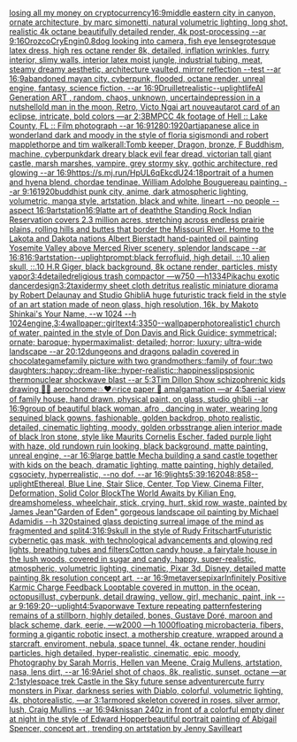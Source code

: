 [losing all my money on cryptocurrency](https://www.ebank.nz/aiartgenerator?category=losing%20all%20my%20money%20on%20cryptocurrency)[16:9](https://www.ebank.nz/aiartgenerator?category=16%3A9)[middle eastern city in canyon, ornate architecture, by marc simonetti, natural volumetric lighting, long shot, realistic 4k octane beautifully detailed render, 4k post-processing --ar 9:16](https://www.ebank.nz/aiartgenerator?category=middle%20eastern%20city%20in%20canyon%2C%20ornate%20architecture%2C%20by%20marc%20simonetti%2C%20natural%20volumetric%20lighting%2C%20long%20shot%2C%20realistic%204k%20octane%20beautifully%20detailed%20render%2C%204k%20post-processing%20--ar%209%3A16)[Orozco](https://www.ebank.nz/aiartgenerator?category=Orozco)[CryEngin](https://www.ebank.nz/aiartgenerator?category=CryEngin)[0.8](https://www.ebank.nz/aiartgenerator?category=0.8)[dog looking into camera, fish eye lense](https://www.ebank.nz/aiartgenerator?category=dog%20looking%20into%20camera%2C%20fish%20eye%20lense)[grotesque latex dress, high res octane render 8k, detailed, inflation wrinkles, furry interior, slimy walls, interior latex moist jungle, industrial tubing, meat, steamy dreamy aesthetic, architecture vaulted, mirror reflection --test --ar 16:9](https://www.ebank.nz/aiartgenerator?category=grotesque%20latex%20dress%2C%20high%20res%20octane%20render%208k%2C%20detailed%2C%20inflation%20wrinkles%2C%20furry%20interior%2C%20slimy%20walls%2C%20interior%20latex%20moist%20jungle%2C%20industrial%20tubing%2C%20meat%2C%20steamy%20dreamy%20aesthetic%2C%20architecture%20vaulted%2C%20mirror%20reflection%20--test%20--ar%2016%3A9)[abandoned mayan city, cyberpunk, flooded, octane render, unreal engine, fantasy, science fiction, --ar 16:9](https://www.ebank.nz/aiartgenerator?category=abandoned%20mayan%20city%2C%20cyberpunk%2C%20flooded%2C%20octane%20render%2C%20unreal%20engine%2C%20fantasy%2C%20science%20fiction%2C%20--ar%2016%3A9)[Druillet](https://www.ebank.nz/aiartgenerator?category=Druillet)[realistic](https://www.ebank.nz/aiartgenerator?category=realistic)[--uplight](https://www.ebank.nz/aiartgenerator?category=--uplight)[life](https://www.ebank.nz/aiartgenerator?category=life)[AI Generation ART , random, chaos, unknown, uncertain](https://www.ebank.nz/aiartgenerator?category=AI%20Generation%20ART%20%2C%20random%2C%20chaos%2C%20unknown%2C%20uncertain)[depression in a nutshell](https://www.ebank.nz/aiartgenerator?category=depression%20in%20a%20nutshell)[old man in the moon, Retro, Victo Ngai art nouveau](https://www.ebank.nz/aiartgenerator?category=old%20man%20in%20the%20moon%2C%20Retro%2C%20Victo%20Ngai%20art%20nouveau)[tarot card of an eclipse, intricate, bold colors —ar 2:3](https://www.ebank.nz/aiartgenerator?category=tarot%20card%20of%20an%20eclipse%2C%20intricate%2C%20bold%20colors%20%E2%80%94ar%202%3A3)[BMPCC 4k  footage of Hell :: Lake County, FL :: Film photograph --ar 16:9](https://www.ebank.nz/aiartgenerator?category=BMPCC%204k%20%20footage%20of%20Hell%20%3A%3A%20Lake%20County%2C%20FL%20%3A%3A%20Film%20photograph%20--ar%2016%3A9)[1280:1920](https://www.ebank.nz/aiartgenerator?category=1280%3A1920)[art](https://www.ebank.nz/aiartgenerator?category=art)[japanese alice in wonderland dark and moody in the style of floria sigismondi and robert mapplethorpe and tim walker](https://www.ebank.nz/aiartgenerator?category=japanese%20alice%20in%20wonderland%20dark%20and%20moody%20in%20the%20style%20of%20floria%20sigismondi%20and%20robert%20mapplethorpe%20and%20tim%20walker)[all:Tomb keeper, Dragon, bronze, F Buddhism, machine, cyberpunk](https://www.ebank.nz/aiartgenerator?category=all%3ATomb%20keeper%2C%20Dragon%2C%20bronze%2C%20F%20Buddhism%2C%20machine%2C%20cyberpunk)[dark dreary black evil fear dread, victorian tall giant castle, marsh marshes, vampire, grey stormy sky, gothic architecture, red glowing --ar 16:9](https://www.ebank.nz/aiartgenerator?category=dark%20dreary%20black%20evil%20fear%20dread%2C%20victorian%20tall%20giant%20castle%2C%20marsh%20marshes%2C%20vampire%2C%20grey%20stormy%20sky%2C%20gothic%20architecture%2C%20red%20glowing%20--ar%2016%3A9)[<https://s.mj.run/HpUL6qEkcdU>](https://www.ebank.nz/aiartgenerator?category=%3Chttps%3A//s.mj.run/HpUL6qEkcdU%3E)[24:18](https://www.ebank.nz/aiartgenerator?category=24%3A18)[portrait of a humen and hyena blend. chordae tendinae. William Adolphe Bouguereau painting. --ar 9:16](https://www.ebank.nz/aiartgenerator?category=portrait%20of%20a%20humen%20and%20hyena%20blend.%20chordae%20tendinae.%20William%20Adolphe%20Bouguereau%20painting.%20--ar%209%3A16)[1920](https://www.ebank.nz/aiartgenerator?category=1920)[buddhist punk city, anime, dark atmospheric lighting, volumetric, manga style, artstation, black and white, lineart --no people --aspect 16:9](https://www.ebank.nz/aiartgenerator?category=buddhist%20punk%20city%2C%20anime%2C%20dark%20atmospheric%20lighting%2C%20volumetric%2C%20manga%20style%2C%20artstation%2C%20black%20and%20white%2C%20lineart%20--no%20people%20--aspect%2016%3A9)[artstation](https://www.ebank.nz/aiartgenerator?category=artstation)[16:9](https://www.ebank.nz/aiartgenerator?category=16%3A9)[latte art of death](https://www.ebank.nz/aiartgenerator?category=latte%20art%20of%20death)[the Standing Rock Indian Reservation covers 2.3 million acres, stretching across endless prairie plains, rolling hills and buttes that border the Missouri River. Home to the Lakota and Dakota nations Albert Bierstadt hand-painted oil painting Yosemite Valley above Merced River scenery, splendor landscape --ar 16:8](https://www.ebank.nz/aiartgenerator?category=the%20Standing%20Rock%20Indian%20Reservation%20covers%202.3%20million%20acres%2C%20stretching%20across%20endless%20prairie%20plains%2C%20rolling%20hills%20and%20buttes%20that%20border%20the%20Missouri%20River.%20Home%20to%20the%20Lakota%20and%20Dakota%20nations%20Albert%20Bierstadt%20hand-painted%20oil%20painting%20Yosemite%20Valley%20above%20Merced%20River%20scenery%2C%20splendor%20landscape%20--ar%2016%3A8)[16:9](https://www.ebank.nz/aiartgenerator?category=16%3A9)[artstation](https://www.ebank.nz/aiartgenerator?category=artstation)[--uplight](https://www.ebank.nz/aiartgenerator?category=--uplight)[prompt:black ferrofluid, high detail, ::.10 alien skull, ::.10 H.R Giger, black background, 8k octane render, particles, misty vapor](https://www.ebank.nz/aiartgenerator?category=prompt%3Ablack%20ferrofluid%2C%20high%20detail%2C%20%3A%3A.10%20alien%20skull%2C%20%3A%3A.10%20H.R%20Giger%2C%20black%20background%2C%208k%20octane%20render%2C%20particles%2C%20misty%20vapor)[3:4](https://www.ebank.nz/aiartgenerator?category=3%3A4)[detailed](https://www.ebank.nz/aiartgenerator?category=detailed)[religious trash compactor —w750 —h1334](https://www.ebank.nz/aiartgenerator?category=religious%20trash%20compactor%20%E2%80%94w750%20%E2%80%94h1334)[Pikachu exotic dancer](https://www.ebank.nz/aiartgenerator?category=Pikachu%20exotic%20dancer)[design](https://www.ebank.nz/aiartgenerator?category=design)[3:2](https://www.ebank.nz/aiartgenerator?category=3%3A2)[taxidermy sheet cloth detritus realistic miniature diorama by Robert Delaunay and Studio Ghibli](https://www.ebank.nz/aiartgenerator?category=taxidermy%20sheet%20cloth%20detritus%20realistic%20miniature%20diorama%20by%20Robert%20Delaunay%20and%20Studio%20Ghibli)[A huge futuristic track field in the style of an art station made of neon glass,  high resolution,  16k,   by Makoto Shinkai's Your Name, --w 1024 --h 1024](https://www.ebank.nz/aiartgenerator?category=A%20huge%20futuristic%20track%20field%20in%20the%20style%20of%20an%20art%20station%20made%20of%20neon%20glass%2C%20%20high%20resolution%2C%20%2016k%2C%20%20%20by%20Makoto%20Shinkai%27s%20Your%20Name%2C%20--w%201024%20--h%201024)[engine,](https://www.ebank.nz/aiartgenerator?category=engine%2C)[3:4](https://www.ebank.nz/aiartgenerator?category=3%3A4)[wallpaper::](https://www.ebank.nz/aiartgenerator?category=wallpaper%3A%3A)[girl](https://www.ebank.nz/aiartgenerator?category=girl)[text](https://www.ebank.nz/aiartgenerator?category=text)[4:3](https://www.ebank.nz/aiartgenerator?category=4%3A3)[350](https://www.ebank.nz/aiartgenerator?category=350)[--wallpaper](https://www.ebank.nz/aiartgenerator?category=--wallpaper)[photorealistic](https://www.ebank.nz/aiartgenerator?category=photorealistic)[1 church of water, painted in the style of Don Davis and Rick Guidice; symmetrical; ornate; baroque; hypermaximalist; detailed; horror; luxury; ultra-wide landscape --ar 20:12](https://www.ebank.nz/aiartgenerator?category=1%20church%20of%20water%2C%20painted%20in%20the%20style%20of%20Don%20Davis%20and%20Rick%20Guidice%3B%20symmetrical%3B%20ornate%3B%20baroque%3B%20hypermaximalist%3B%20detailed%3B%20horror%3B%20luxury%3B%20ultra-wide%20landscape%20--ar%2020%3A12)[dungeons and dragons paladin covered in chocolate](https://www.ebank.nz/aiartgenerator?category=dungeons%20and%20dragons%20paladin%20covered%20in%20chocolate)[game](https://www.ebank.nz/aiartgenerator?category=game)[family picture with two grandmothers::family of four::two daughters::happy::dream-like::hyper-realistic::happiness](https://www.ebank.nz/aiartgenerator?category=family%20picture%20with%20two%20grandmothers%3A%3Afamily%20of%20four%3A%3Atwo%20daughters%3A%3Ahappy%3A%3Adream-like%3A%3Ahyper-realistic%3A%3Ahappiness)[lips](https://www.ebank.nz/aiartgenerator?category=lips)[psionic thermonuclear shockwave blast --ar 5:3](https://www.ebank.nz/aiartgenerator?category=psionic%20thermonuclear%20shockwave%20blast%20--ar%205%3A3)[Tim Dillon Show schizophrenic kids drawing ✍🏼 aerochrome💥❤️🔥rice paper 📄 amalgamation —ar 4:5](https://www.ebank.nz/aiartgenerator?category=Tim%20Dillon%20Show%20schizophrenic%20kids%20drawing%20%E2%9C%8D%F0%9F%8F%BC%20aerochrome%F0%9F%92%A5%E2%9D%A4%EF%B8%8F%F0%9F%94%A5rice%20paper%20%F0%9F%93%84%20amalgamation%20%E2%80%94ar%204%3A5)[aerial view of family house, hand drawn, physical paint, on glass, studio ghibli --ar 16:9](https://www.ebank.nz/aiartgenerator?category=aerial%20view%20of%20family%20house%2C%20hand%20drawn%2C%20physical%20paint%2C%20on%20glass%2C%20studio%20ghibli%20--ar%2016%3A9)[group of beautiful black woman, afro , dancing in water, wearing long sequined black gowns, fashionable, golden backdrop, photo realistic, detailed, cinematic lighting, moody, golden orbs](https://www.ebank.nz/aiartgenerator?category=group%20of%20beautiful%20black%20woman%2C%20afro%20%2C%20dancing%20in%20water%2C%20wearing%20long%20sequined%20black%20gowns%2C%20fashionable%2C%20golden%20backdrop%2C%20photo%20realistic%2C%20detailed%2C%20cinematic%20lighting%2C%20moody%2C%20golden%20orbs)[strange alien interior made of black Iron stone, style like Maurits Cornelis Escher, faded purple light with haze, old rundown ruin looking, black background, matte painting, unreal engine, --ar 16:9](https://www.ebank.nz/aiartgenerator?category=strange%20alien%20interior%20made%20of%20black%20Iron%20stone%2C%20style%20like%20Maurits%20Cornelis%20Escher%2C%20faded%20purple%20light%20with%20haze%2C%20old%20rundown%20ruin%20looking%2C%20black%20background%2C%20matte%20painting%2C%20unreal%20engine%2C%20--ar%2016%3A9)[large battle Mecha building a sand castle together with kids on the beach, dramatic lighting, matte painting, highly detailed, cgsociety, hyperrealistic, --no dof, --ar 16:9](https://www.ebank.nz/aiartgenerator?category=large%20battle%20Mecha%20building%20a%20sand%20castle%20together%20with%20kids%20on%20the%20beach%2C%20dramatic%20lighting%2C%20matte%20painting%2C%20highly%20detailed%2C%20cgsociety%2C%20hyperrealistic%2C%20--no%20dof%2C%20--ar%2016%3A9)[lights](https://www.ebank.nz/aiartgenerator?category=lights)[5:3](https://www.ebank.nz/aiartgenerator?category=5%3A3)[9:16](https://www.ebank.nz/aiartgenerator?category=9%3A16)[2048:858](https://www.ebank.nz/aiartgenerator?category=2048%3A858)[--uplight](https://www.ebank.nz/aiartgenerator?category=--uplight)[Ethereal, Blue Line, Stair Slice, Center, Top View, Cinema Filter, Deformation, Solid Color Block](https://www.ebank.nz/aiartgenerator?category=Ethereal%2C%20Blue%20Line%2C%20Stair%20Slice%2C%20Center%2C%20Top%20View%2C%20Cinema%20Filter%2C%20Deformation%2C%20Solid%20Color%20Block)[The World Awaits by Kilian Eng, dreams](https://www.ebank.nz/aiartgenerator?category=The%20World%20Awaits%20by%20Kilian%20Eng%2C%20dreams)[homeless, wheelchair, stick, crying, hurt, skid row, waste, painted by James Jean](https://www.ebank.nz/aiartgenerator?category=homeless%2C%20wheelchair%2C%20stick%2C%20crying%2C%20hurt%2C%20skid%20row%2C%20waste%2C%20painted%20by%20James%20Jean)["Garden of Eden" gorgeous landscape oil painting by Michael Adamidis --h 320](https://www.ebank.nz/aiartgenerator?category=%22Garden%20of%20Eden%22%20gorgeous%20landscape%20oil%20painting%20by%20Michael%20Adamidis%20--h%20320)[stained glass depicting surreal image of the mind as fragmented and split](https://www.ebank.nz/aiartgenerator?category=stained%20glass%20depicting%20surreal%20image%20of%20the%20mind%20as%20fragmented%20and%20split)[4:3](https://www.ebank.nz/aiartgenerator?category=4%3A3)[16:9](https://www.ebank.nz/aiartgenerator?category=16%3A9)[skull in the style of Rudy Fritsch](https://www.ebank.nz/aiartgenerator?category=skull%20in%20the%20style%20of%20Rudy%20Fritsch)[art](https://www.ebank.nz/aiartgenerator?category=art)[Futuristic cybernetic gas mask, with technological advancements and glowing red lights, breathing tubes and filters](https://www.ebank.nz/aiartgenerator?category=Futuristic%20cybernetic%20gas%20mask%2C%20with%20technological%20advancements%20and%20glowing%20red%20lights%2C%20breathing%20tubes%20and%20filters)[Cotton candy house, a fairytale house in the lush woods, covered in sugar and candy, happy, super-realistic, atmospheric, volumetric lighting, cinematic, Pixar 3d, Disney, detailed matte painting 8k resolution concept art, --ar 16:9](https://www.ebank.nz/aiartgenerator?category=Cotton%20candy%20house%2C%20a%20fairytale%20house%20in%20the%20lush%20woods%2C%20covered%20in%20sugar%20and%20candy%2C%20happy%2C%20super-realistic%2C%20atmospheric%2C%20volumetric%20lighting%2C%20cinematic%2C%20Pixar%203d%2C%20Disney%2C%20detailed%20matte%20painting%208k%20resolution%20concept%20art%2C%20--ar%2016%3A9)[metaverse](https://www.ebank.nz/aiartgenerator?category=metaverse)[pixar](https://www.ebank.nz/aiartgenerator?category=pixar)[Infinitely Positive Karmic Charge Feedback Loop](https://www.ebank.nz/aiartgenerator?category=Infinitely%20Positive%20Karmic%20Charge%20Feedback%20Loop)[table covered in mutton, in the ocean, octopus](https://www.ebank.nz/aiartgenerator?category=table%20covered%20in%20mutton%2C%20in%20the%20ocean%2C%20octopus)[illust, cyberpunk, detail drawing, yellow, girl, mechanic, paint, ink --ar 9:16](https://www.ebank.nz/aiartgenerator?category=illust%2C%20cyberpunk%2C%20detail%20drawing%2C%20yellow%2C%20girl%2C%20mechanic%2C%20paint%2C%20ink%20--ar%209%3A16)[9:20](https://www.ebank.nz/aiartgenerator?category=9%3A20)[--uplight](https://www.ebank.nz/aiartgenerator?category=--uplight)[4:5](https://www.ebank.nz/aiartgenerator?category=4%3A5)[vaporwave Texture repeating pattern](https://www.ebank.nz/aiartgenerator?category=vaporwave%20Texture%20repeating%20pattern)[festering remains of a stillborn, highly detailed, bones, Gustave Doré, maroon and black scheme, dark, eerie, —w2000 —h 1000](https://www.ebank.nz/aiartgenerator?category=festering%20remains%20of%20a%20stillborn%2C%20highly%20detailed%2C%20bones%2C%20Gustave%20Dor%C3%A9%2C%20maroon%20and%20black%20scheme%2C%20dark%2C%20eerie%2C%20%E2%80%94w2000%20%E2%80%94h%201000)[floating microbacteria, fibers, forming a gigantic robotic insect, a mothership creature, wrapped around a starcraft, enviroment, nebula, space tunnel, 4k, octane render, houdini particles, high detailed, hyper-realistic, cinematic, epic, moody, Photography by Sarah Morris, Hellen van Meene, Craig Mullens, artstation, nasa, lens dirt, --ar 16:9](https://www.ebank.nz/aiartgenerator?category=floating%20microbacteria%2C%20fibers%2C%20forming%20a%20gigantic%20robotic%20insect%2C%20a%20mothership%20creature%2C%20wrapped%20around%20a%20starcraft%2C%20enviroment%2C%20nebula%2C%20space%20tunnel%2C%204k%2C%20octane%20render%2C%20houdini%20particles%2C%20high%20detailed%2C%20hyper-realistic%2C%20cinematic%2C%20epic%2C%20moody%2C%20Photography%20by%20Sarah%20Morris%2C%20Hellen%20van%20Meene%2C%20Craig%20Mullens%2C%20artstation%2C%20nasa%2C%20lens%20dirt%2C%20--ar%2016%3A9)[Ariel shot of chaos, 8k, realistic, sunset, octane —ar 2:1](https://www.ebank.nz/aiartgenerator?category=Ariel%20shot%20of%20chaos%2C%208k%2C%20realistic%2C%20sunset%2C%20octane%20%E2%80%94ar%202%3A1)[style](https://www.ebank.nz/aiartgenerator?category=style)[space trek Castle in the Sky future sense adventurer](https://www.ebank.nz/aiartgenerator?category=space%20trek%20Castle%20in%20the%20Sky%20future%20sense%20adventurer)[cute furry monsters in Pixar, darkness series with Diablo, colorful, volumetric lighting, 4k, photorealistic, —ar 3:1](https://www.ebank.nz/aiartgenerator?category=cute%20furry%20monsters%20in%20Pixar%2C%20darkness%20series%20with%20Diablo%2C%20colorful%2C%20volumetric%20lighting%2C%204k%2C%20photorealistic%2C%20%E2%80%94ar%203%3A1)[armored skeleton covered in roses, silver armor, lush, Craig Mullins --ar 16:9](https://www.ebank.nz/aiartgenerator?category=armored%20skeleton%20covered%20in%20roses%2C%20silver%20armor%2C%20lush%2C%20Craig%20Mullins%20--ar%2016%3A9)[4k](https://www.ebank.nz/aiartgenerator?category=4k)[nissan 240z in front of a colorful empty diner at night in the style of Edward Hopper](https://www.ebank.nz/aiartgenerator?category=nissan%20240z%20in%20front%20of%20a%20colorful%20empty%20diner%20at%20night%20in%20the%20style%20of%20Edward%20Hopper)[beautiful portrait painting of Abigail Spencer, concept art , trending on artstation by Jenny Saville](https://www.ebank.nz/aiartgenerator?category=beautiful%20portrait%20painting%20of%20Abigail%20Spencer%2C%20concept%20art%20%2C%20trending%20on%20artstation%20by%20Jenny%20Saville)[art](https://www.ebank.nz/aiartgenerator?category=art)